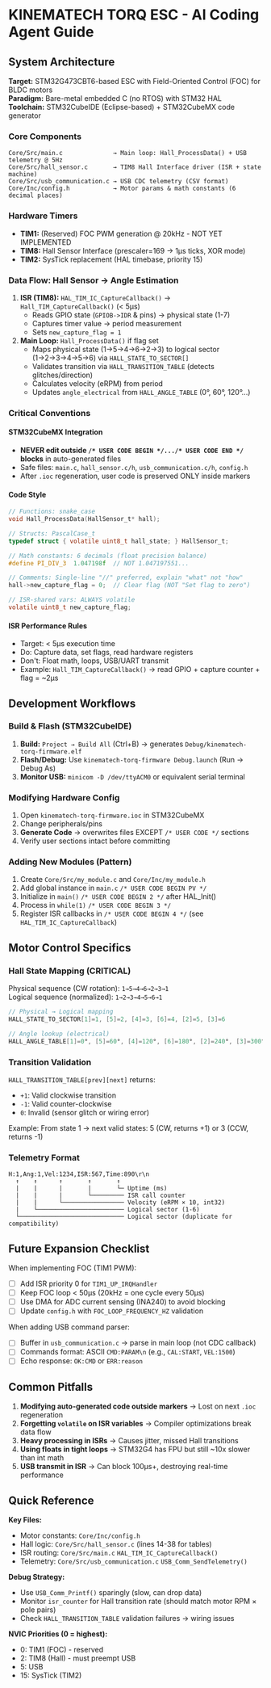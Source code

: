 # KINEMATECH TORQ ESC - AI Coding Agent Guide

## System Architecture

**Target:** STM32G473CBT6-based ESC with Field-Oriented Control (FOC) for BLDC motors  
**Paradigm:** Bare-metal embedded C (no RTOS) with STM32 HAL  
**Toolchain:** STM32CubeIDE (Eclipse-based) + STM32CubeMX code generator

### Core Components
```
Core/Src/main.c              → Main loop: Hall_ProcessData() + USB telemetry @ 5Hz
Core/Src/hall_sensor.c       → TIM8 Hall Interface driver (ISR + state machine)
Core/Src/usb_communication.c → USB CDC telemetry (CSV format)
Core/Inc/config.h            → Motor params & math constants (6 decimal places)
```

### Hardware Timers
- **TIM1:** (Reserved) FOC PWM generation @ 20kHz - NOT YET IMPLEMENTED
- **TIM8:** Hall Sensor Interface (prescaler=169 → 1μs ticks, XOR mode)
- **TIM2:** SysTick replacement (HAL timebase, priority 15)

### Data Flow: Hall Sensor → Angle Estimation
1. **ISR (TIM8):** `HAL_TIM_IC_CaptureCallback()` → `Hall_TIM_CaptureCallback()` (< 5μs)
   - Reads GPIO state (`GPIOB->IDR` & pins) → physical state (1-7)
   - Captures timer value → period measurement
   - Sets `new_capture_flag = 1`
2. **Main Loop:** `Hall_ProcessData()` if flag set
   - Maps physical state (1→5→4→6→2→3) to logical sector (1→2→3→4→5→6) via `HALL_STATE_TO_SECTOR[]`
   - Validates transition via `HALL_TRANSITION_TABLE` (detects glitches/direction)
   - Calculates velocity (eRPM) from period
   - Updates `angle_electrical` from `HALL_ANGLE_TABLE` (0°, 60°, 120°...)

### Critical Conventions

#### STM32CubeMX Integration
- **NEVER edit outside `/* USER CODE BEGIN */.../* USER CODE END */` blocks** in auto-generated files
- Safe files: `main.c`, `hall_sensor.c/h`, `usb_communication.c/h`, `config.h`
- After `.ioc` regeneration, user code is preserved ONLY inside markers

#### Code Style
```c
// Functions: snake_case
void Hall_ProcessData(HallSensor_t* hall);

// Structs: PascalCase_t
typedef struct { volatile uint8_t hall_state; } HallSensor_t;

// Math constants: 6 decimals (float precision balance)
#define PI_DIV_3  1.047198f  // NOT 1.047197551...

// Comments: Single-line "//" preferred, explain "what" not "how"
hall->new_capture_flag = 0;  // Clear flag (NOT "Set flag to zero")

// ISR-shared vars: ALWAYS volatile
volatile uint8_t new_capture_flag;
```

#### ISR Performance Rules
- Target: < 5μs execution time
- Do: Capture data, set flags, read hardware registers
- Don't: Float math, loops, USB/UART transmit
- Example: `Hall_TIM_CaptureCallback()` → read GPIO + capture counter + flag = ~2μs

## Development Workflows

### Build & Flash (STM32CubeIDE)
1. **Build:** `Project → Build All` (Ctrl+B) → generates `Debug/kinematech-torq-firmware.elf`
2. **Flash/Debug:** Use `kinematech-torq-firmware Debug.launch` (Run → Debug As)
3. **Monitor USB:** `minicom -D /dev/ttyACM0` or equivalent serial terminal

### Modifying Hardware Config
1. Open `kinematech-torq-firmware.ioc` in STM32CubeMX
2. Change peripherals/pins
3. **Generate Code** → overwrites files EXCEPT `/* USER CODE */` sections
4. Verify user sections intact before committing

### Adding New Modules (Pattern)
1. Create `Core/Src/my_module.c` and `Core/Inc/my_module.h`
2. Add global instance in `main.c` `/* USER CODE BEGIN PV */`
3. Initialize in `main()` `/* USER CODE BEGIN 2 */` after HAL_Init()
4. Process in `while(1)` `/* USER CODE BEGIN 3 */`
5. Register ISR callbacks in `/* USER CODE BEGIN 4 */` (see `HAL_TIM_IC_CaptureCallback`)

## Motor Control Specifics

### Hall State Mapping (CRITICAL)
Physical sequence (CW rotation): `1→5→4→6→2→3→1`  
Logical sequence (normalized): `1→2→3→4→5→6→1`  

```c
// Physical → Logical mapping
HALL_STATE_TO_SECTOR[1]=1, [5]=2, [4]=3, [6]=4, [2]=5, [3]=6

// Angle lookup (electrical)
HALL_ANGLE_TABLE[1]=0°, [5]=60°, [4]=120°, [6]=180°, [2]=240°, [3]=300°
```

### Transition Validation
`HALL_TRANSITION_TABLE[prev][next]` returns:
- `+1`: Valid clockwise transition
- `-1`: Valid counter-clockwise
- `0`: Invalid (sensor glitch or wiring error)

Example: From state 1 → next valid states: 5 (CW, returns +1) or 3 (CCW, returns -1)

### Telemetry Format
```
H:1,Ang:1,Vel:1234,ISR:567,Time:890\r\n
  ↑    ↑      ↑       ↑       ↑
  |    |      |       |       └─ Uptime (ms)
  |    |      |       └───────── ISR call counter
  |    |      └───────────────── Velocity (eRPM × 10, int32)
  |    └──────────────────────── Logical sector (1-6)
  └───────────────────────────── Logical sector (duplicate for compatibility)
```

## Future Expansion Checklist

When implementing FOC (TIM1 PWM):
- [ ] Add ISR priority 0 for `TIM1_UP_IRQHandler`
- [ ] Keep FOC loop < 50μs (20kHz = one cycle every 50μs)
- [ ] Use DMA for ADC current sensing (INA240) to avoid blocking
- [ ] Update `config.h` with `FOC_LOOP_FREQUENCY_HZ` validation

When adding USB command parser:
- [ ] Buffer in `usb_communication.c` → parse in main loop (not CDC callback)
- [ ] Commands format: ASCII `CMD:PARAM\n` (e.g., `CAL:START`, `VEL:1500`)
- [ ] Echo response: `OK:CMD` or `ERR:reason`

## Common Pitfalls

1. **Modifying auto-generated code outside markers** → Lost on next `.ioc` regeneration
2. **Forgetting `volatile` on ISR variables** → Compiler optimizations break data flow
3. **Heavy processing in ISRs** → Causes jitter, missed Hall transitions
4. **Using floats in tight loops** → STM32G4 has FPU but still ~10x slower than int math
5. **USB transmit in ISR** → Can block 100μs+, destroying real-time performance

## Quick Reference

**Key Files:**
- Motor constants: `Core/Inc/config.h`
- Hall logic: `Core/Src/hall_sensor.c` (lines 14-38 for tables)
- ISR routing: `Core/Src/main.c` `HAL_TIM_IC_CaptureCallback()`
- Telemetry: `Core/Src/usb_communication.c` `USB_Comm_SendTelemetry()`

**Debug Strategy:**
- Use `USB_Comm_Printf()` sparingly (slow, can drop data)
- Monitor `isr_counter` for Hall transition rate (should match motor RPM × pole pairs)
- Check `HALL_TRANSITION_TABLE` validation failures → wiring issues

**NVIC Priorities (0 = highest):**
- 0: TIM1 (FOC) - reserved
- 2: TIM8 (Hall) - must preempt USB
- 5: USB
- 15: SysTick (TIM2)